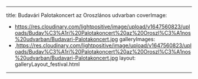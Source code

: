 
---
title: Budavári Palotakoncert az Oroszlános udvarban
coverImage:
  - https://res.cloudinary.com/lightpositive/image/upload/v1647560823/uploads/Budav%C3%A1ri%20Palotakoncert%20az%20Oroszl%C3%A1nos%20udvarban/Budavari-Palotakoncert.jpg
galleryImages:
   - ,https://res.cloudinary.com/lightpositive/image/upload/v1647560823/uploads/Budav%C3%A1ri%20Palotakoncert%20az%20Oroszl%C3%A1nos%20udvarban/Budavari-Palotakoncert.jpg
layout: galleryLayout_festival.html
---
